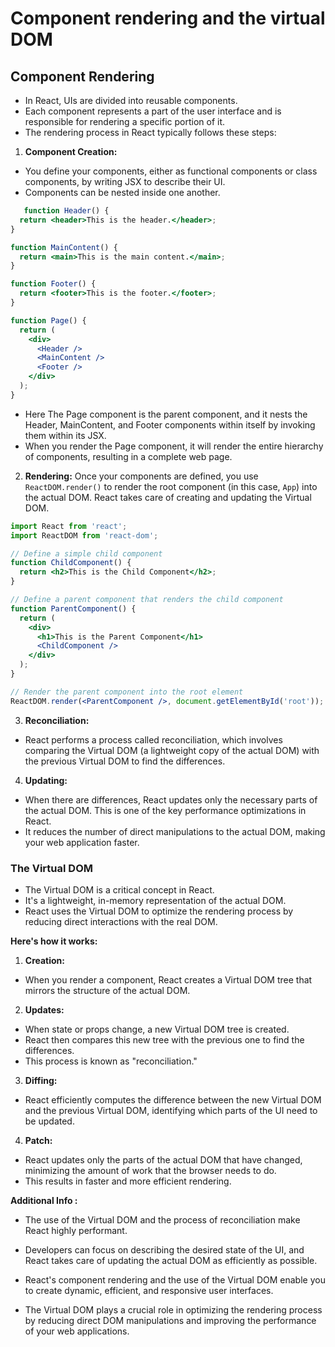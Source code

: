 # Component rendering and the virtual DOM

## Component Rendering

- In React, UIs are divided into reusable components. 
- Each component represents a part of the user interface and is responsible for rendering a specific portion of it. 
- The rendering process in React typically follows these steps:

1. **Component Creation:** 
- You define your components, either as functional components or class components, by writing JSX to describe their UI. 
- Components can be nested inside one another.

```jsx
   function Header() {
  return <header>This is the header.</header>;
}

function MainContent() {
  return <main>This is the main content.</main>;
}

function Footer() {
  return <footer>This is the footer.</footer>;
}

function Page() {
  return (
    <div>
      <Header />
      <MainContent />
      <Footer />
    </div>
  );
}

```

- Here The Page component is the parent component, and it nests the Header, MainContent, and Footer components within itself by invoking them within its JSX. 
- When you render the Page component, it will render the entire hierarchy of components, resulting in a complete web page.

2. **Rendering:** Once your components are defined, you use `ReactDOM.render()` to render the root component (in this case, `App`) into the actual DOM. React takes care of creating and updating the Virtual DOM.

```jsx
import React from 'react';
import ReactDOM from 'react-dom';

// Define a simple child component
function ChildComponent() {
  return <h2>This is the Child Component</h2>;
}

// Define a parent component that renders the child component
function ParentComponent() {
  return (
    <div>
      <h1>This is the Parent Component</h1>
      <ChildComponent />
    </div>
  );
}

// Render the parent component into the root element
ReactDOM.render(<ParentComponent />, document.getElementById('root'));
```

3. **Reconciliation:** 
- React performs a process called reconciliation, which involves comparing the Virtual DOM (a lightweight copy of the actual DOM) with the previous Virtual DOM to find the differences.

4. **Updating:** 
- When there are differences, React updates only the necessary parts of the actual DOM. This is one of the key performance optimizations in React. 
- It reduces the number of direct manipulations to the actual DOM, making your web application faster.

### The Virtual DOM

- The Virtual DOM is a critical concept in React. 
- It's a lightweight, in-memory representation of the actual DOM. 
- React uses the Virtual DOM to optimize the rendering process by reducing direct interactions with the real DOM. 

**Here's how it works:**

1. **Creation:** 
- When you render a component, React creates a Virtual DOM tree that mirrors the structure of the actual DOM.

2. **Updates:** 
- When state or props change, a new Virtual DOM tree is created. 
- React then compares this new tree with the previous one to find the differences. 
- This process is known as "reconciliation."

3. **Diffing:** 
- React efficiently computes the difference between the new Virtual DOM and the previous Virtual DOM, identifying which parts of the UI need to be updated.

4. **Patch:** 
- React updates only the parts of the actual DOM that have changed, minimizing the amount of work that the browser needs to do. 
- This results in faster and more efficient rendering.

**Additional Info :**
- The use of the Virtual DOM and the process of reconciliation make React highly performant. 
- Developers can focus on describing the desired state of the UI, and React takes care of updating the actual DOM as efficiently as possible.

- React's component rendering and the use of the Virtual DOM enable you to create dynamic, efficient, and responsive user interfaces. 
- The Virtual DOM plays a crucial role in optimizing the rendering process by reducing direct DOM manipulations and improving the performance of your web applications.
